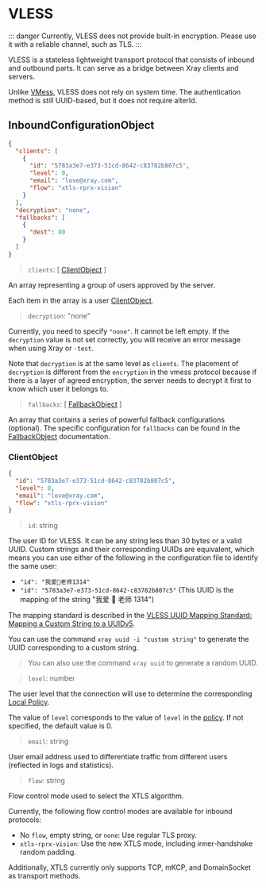 # VLESS

::: danger
Currently, VLESS does not provide built-in encryption. Please use it with a reliable channel, such as TLS.
:::

VLESS is a stateless lightweight transport protocol that consists of inbound and outbound parts. It can serve as a bridge between Xray clients and servers.

Unlike [VMess](./vmess.md), VLESS does not rely on system time. The authentication method is still UUID-based, but it does not require alterId.

## InboundConfigurationObject

```json
{
  "clients": [
    {
      "id": "5783a3e7-e373-51cd-8642-c83782b807c5",
      "level": 0,
      "email": "love@xray.com",
      "flow": "xtls-rprx-vision"
    }
  ],
  "decryption": "none",
  "fallbacks": [
    {
      "dest": 80
    }
  ]
}
```

> `clients`: \[ [ClientObject](#clientobject) \]

An array representing a group of users approved by the server.

Each item in the array is a user [ClientObject](#clientobject).

> `decryption`: "none"

Currently, you need to specify `"none"`. It cannot be left empty. If the `decryption` value is not set correctly, you will receive an error message when using Xray or `-test`.

Note that `decryption` is at the same level as `clients`. The placement of `decryption` is different from the `encryption` in the vmess protocol because if there is a layer of agreed encryption, the server needs to decrypt it first to know which user it belongs to.

> `fallbacks`: \[ [FallbackObject](../features/fallback.md) \]

An array that contains a series of powerful fallback configurations (optional). The specific configuration for `fallbacks` can be found in the [FallbackObject](../features/fallback.md#fallbacks-configuration) documentation.

### ClientObject

```json
{
  "id": "5783a3e7-e373-51cd-8642-c83782b807c5",
  "level": 0,
  "email": "love@xray.com",
  "flow": "xtls-rprx-vision"
}
```

> `id`: string

The user ID for VLESS. It can be any string less than 30 bytes or a valid UUID. Custom strings and their corresponding UUIDs are equivalent, which means you can use either of the following in the configuration file to identify the same user:

- `"id": "我爱🍉老师1314"`
- `"id": "5783a3e7-e373-51cd-8642-c83782b807c5"` (This UUID is the mapping of the string "我爱 🍉 老师 1314")

The mapping standard is described in the [VLESS UUID Mapping Standard: Mapping a Custom String to a UUIDv5](https://github.com/XTLS/Xray-core/issues/158).

You can use the command `xray uuid -i "custom string"` to generate the UUID corresponding to a custom string.

> You can also use the command `xray uuid` to generate a random UUID.

> `level`: number

The user level that the connection will use to determine the corresponding [Local Policy](../policy.md#levelpolicyobject).

The value of `level` corresponds to the value of `level` in the [policy](../policy.md#policyobject). If not specified, the default value is 0.

> `email`: string

User email address used to differentiate traffic from different users (reflected in logs and statistics).

> `flow`: string

Flow control mode used to select the XTLS algorithm.

Currently, the following flow control modes are available for inbound protocols:

- No `flow`, empty string, or `none`: Use regular TLS proxy.
- `xtls-rprx-vision`: Use the new XTLS mode, including inner-handshake random padding.

Additionally, XTLS currently only supports TCP, mKCP, and DomainSocket as transport methods.
